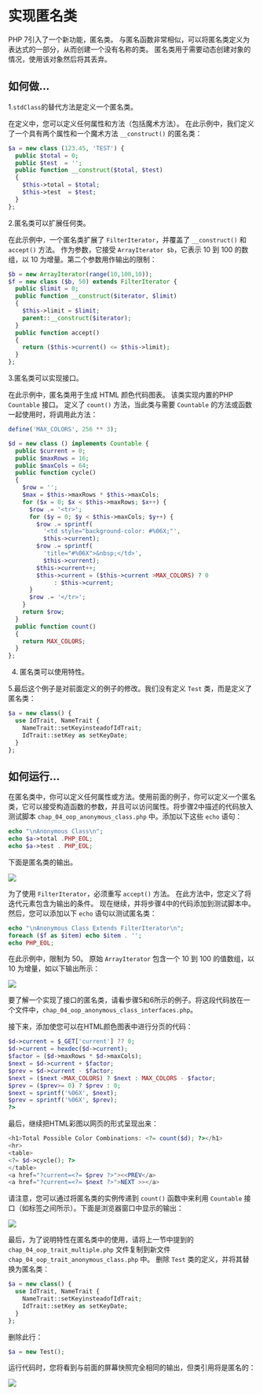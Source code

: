 # 实现匿名类

PHP 7引入了一个新功能，匿名类。 与匿名函数非常相似，可以将匿名类定义为表达式的一部分，从而创建一个没有名称的类。 匿名类用于需要动态创建对象的情况，使用该对象然后将其丢弃。

## 如何做...

1.`stdClass`的替代方法是定义一个匿名类。 

在定义中，您可以定义任何属性和方法（包括魔术方法）。 在此示例中，我们定义了一个具有两个属性和一个魔术方法 `__construct()` 的匿名类：

```php
$a = new class (123.45, 'TEST') {
  public $total = 0;
  public $test  = '';
  public function __construct($total, $test)
  {
    $this->total = $total;
    $this->test  = $test;
  }
};
```

2.匿名类可以扩展任何类。 

在此示例中，一个匿名类扩展了 `FilterIterator`，并覆盖了 `__construct()` 和 `accept()` 方法。 作为参数，它接受 `ArrayIterator $b`，它表示 10 到 100 的数组，以 10 为增量。第二个参数用作输出的限制：

```php
$b = new ArrayIterator(range(10,100,10));
$f = new class ($b, 50) extends FilterIterator {
  public $limit = 0;
  public function __construct($iterator, $limit)
  {
    $this->limit = $limit;
    parent::__construct($iterator);
  }
  public function accept()
  {
    return ($this->current() <= $this->limit);
  }
};
```

3.匿名类可以实现接口。 

在此示例中，匿名类用于生成 HTML 颜色代码图表。 该类实现内置的PHP `Countable` 接口。 定义了 `count()` 方法，当此类与需要 `Countable` 的方法或函数一起使用时，将调用此方法：

```php
define('MAX_COLORS', 256 ** 3);

$d = new class () implements Countable {
  public $current = 0;
  public $maxRows = 16;
  public $maxCols = 64;
  public function cycle()
  {
    $row = '';
    $max = $this->maxRows * $this->maxCols;
    for ($x = 0; $x < $this->maxRows; $x++) {
      $row .= '<tr>';
      for ($y = 0; $y < $this->maxCols; $y++) {
        $row .= sprintf(
          '<td style="background-color: #%06X;"', 
          $this->current);
        $row .= sprintf(
          'title="#%06X">&nbsp;</td>', 
          $this->current);
        $this->current++;
        $this->current = ($this->current >MAX_COLORS) ? 0 
             : $this->current;
      }
      $row .= '</tr>';
    }
    return $row;
  }
  public function count()
  {
    return MAX_COLORS;
  }
};
```

4. 匿名类可以使用特性。

5.最后这个例子是对前面定义的例子的修改。我们没有定义 `Test` 类，而是定义了匿名类：

```php
$a = new class() {
  use IdTrait, NameTrait {
    NameTrait::setKeyinsteadofIdTrait;
    IdTrait::setKey as setKeyDate;
  }
};
```

## 如何运行...

在匿名类中，你可以定义任何属性或方法。使用前面的例子，你可以定义一个匿名类，它可以接受构造函数的参数，并且可以访问属性。将步骤2中描述的代码放入测试脚本 `chap_04_oop_anonymous_class.php` 中。添加以下这些 `echo` 语句：

```php
echo "\nAnonymous Class\n";
echo $a->total .PHP_EOL;
echo $a->test . PHP_EOL;
```

下面是匿名类的输出。

![](../../.gitbook/assets/image%20%2867%29.png)

为了使用 `FilterIterator`，必须重写 `accept()` 方法。 在此方法中，您定义了将迭代元素包含为输出的条件。 现在继续，并将步骤4中的代码添加到测试脚本中。 然后，您可以添加以下 `echo` 语句以测试匿名类：

```php
echo "\nAnonymous Class Extends FilterIterator\n";
foreach ($f as $item) echo $item . '';
echo PHP_EOL;
```

在此示例中，限制为 50。 原始 `ArrayIterator` 包含一个 10 到 100 的值数组，以 10 为增量，如以下输出所示：

![](../../.gitbook/assets/image%20%2866%29.png)

要了解一个实现了接口的匿名类，请看步骤5和6所示的例子。将这段代码放在一个文件中，`chap_04_oop_anonymous_class_interfaces.php`。

接下来，添加使您可以在HTML颜色图表中进行分页的代码：

```php
$d->current = $_GET['current'] ?? 0;
$d->current = hexdec($d->current);
$factor = ($d->maxRows * $d->maxCols);
$next = $d->current + $factor;
$prev = $d->current - $factor;
$next = ($next <MAX_COLORS) ? $next : MAX_COLORS - $factor;
$prev = ($prev>= 0) ? $prev : 0;
$next = sprintf('%06X', $next);
$prev = sprintf('%06X', $prev);
?>
```

最后，继续把HTML彩图以网页的形式呈现出来：

```php
<h1>Total Possible Color Combinations: <?= count($d); ?></h1>
<hr>
<table>
<?= $d->cycle(); ?>
</table>	
<a href="?current=<?= $prev ?>"><<PREV</a>
<a href="?current=<?= $next ?>">NEXT >></a>
```

请注意，您可以通过将匿名类的实例传递到 `count()` 函数中来利用 `Countable` 接口（如标签之间所示）。下面是浏览器窗口中显示的输出：

![](../../.gitbook/assets/image%20%2863%29.png)

最后，为了说明特性在匿名类中的使用，请将上一节中提到的`chap_04_oop_trait_multiple.php` 文件复制到新文件 `chap_04_oop_trait_anonymous_class.php` 中。 删除 `Test` 类的定义，并将其替换为匿名类：

```php
$a = new class() {
  use IdTrait, NameTrait {
    NameTrait::setKeyinsteadofIdTrait;
    IdTrait::setKey as setKeyDate;
  }
};
```

删除此行：

```php
$a = new Test();
```

运行代码时，您将看到与前面的屏幕快照完全相同的输出，但类引用将是匿名的：

![](../../.gitbook/assets/image%20%2862%29.png)

